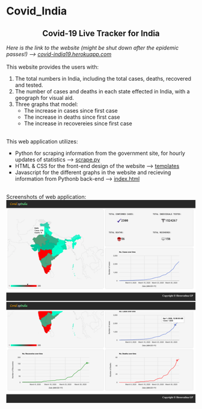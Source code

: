 # Covid_India

<h2 align='center'><strong>Covid-19 Live Tracker for India</strong></h2>
<em>Here is the link to the website (might be shut down after the epidemic passes!) --> <a href='https://covid-india19.herokuapp.com/#chart_div_3'>covid-india19.herokuapp.com</a></em><br>
<br>
This website provides the users with:<br>
<ol type="1">
   <li>The total numbers in India, including the total cases, deaths, recovered and tested.</li>
   <li>The number of cases and deaths in each state effected in India, with a geograph for visual aid.</li>
   <li>Three graphs that model:</li>
   <li type='none'>
      <ul style="list-style-type:circle;">
         <li>The increase in cases since first case</li>
         <li>The increase in deaths since first case</li>
         <li>The increase in recovereies since first case</li>
      </ul>
   </li>
</ol>
<br>
This web application utilizes:
<ul type='square'>
   <li>Python for scraping information from the government site, for hourly updates of statistics --> <a href='scrape.py'>scrape.py</a></li>
   <li>HTML & CSS for the front-end design of the website --> <a href='templates'>templates</a></li>
   <li>Javascript for the different graphs in the website and recieving information from Pythonb back-end --> <a href='templates/index.html'>index.html</a></li>
</ul>
<br>
Screenshots of web application:
<img src='git_images/top.png'>
<img src='git_images/bottom.png'>
